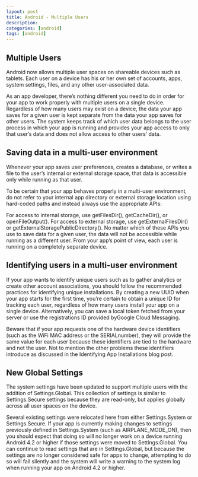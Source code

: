 ```yaml
---
layout: post
title: Android - Multiple Users
description: 
categories: [android]
tags: [android]
---
```


Multiple Users
---------------------------

Android now allows multiple user spaces on shareable devices such as tablets. Each user on a device has his or her own set of accounts, apps, system settings, files, and any other user-associated data.

As an app developer, there’s nothing different you need to do in order for your app to work properly with multiple users on a single device. Regardless of how many users may exist on a device, the data your app saves for a given user is kept separate from the data your app saves for other users. The system keeps track of which user data belongs to the user process in which your app is running and provides your app access to only that user’s data and does not allow access to other users’ data.

Saving data in a multi-user environment
---------------------------

Whenever your app saves user preferences, creates a database, or writes a file to the user’s internal or external storage space, that data is accessible only while running as that user.

To be certain that your app behaves properly in a multi-user environment, do not refer to your internal app directory or external storage location using hard-coded paths and instead always use the appropriate APIs:

For access to internal storage, use getFilesDir(), getCacheDir(), or openFileOutput().
For access to external storage, use getExternalFilesDir() or getExternalStoragePublicDirectory().
No matter which of these APIs you use to save data for a given user, the data will not be accessible while running as a different user. From your app’s point of view, each user is running on a completely separate device.

Identifying users in a multi-user environment
---------------------------

If your app wants to identify unique users such as to gather analytics or create other account associations, you should follow the recommended practices for identifying unique installations. By creating a new UUID when your app starts for the first time, you’re certain to obtain a unique ID for tracking each user, regardless of how many users install your app on a single device. Alternatively, you can save a local token fetched from your server or use the registrations ID provided byGoogle Cloud Messaging.

Beware that if your app requests one of the hardware device identifiers (such as the WiFi MAC address or the SERIALnumber), they will provide the same value for each user because these identifiers are tied to the hardware and not the user. Not to mention the other problems these identifiers introduce as discussed in the Identifying App Installations blog post.

New Global Settings
---------------------------

The system settings have been updated to support multiple users with the addition of Settings.Global. This collection of settings is similar to Settings.Secure settings because they are read-only, but applies globally across all user spaces on the device.

Several existing settings were relocated here from either Settings.System or Settings.Secure. If your app is currently making changes to settings previously defined in Settings.System (such as AIRPLANE_MODE_ON), then you should expect that doing so will no longer work on a device running Android 4.2 or higher if those settings were moved to Settings.Global. You can continue to read settings that are in Settings.Global, but because the settings are no longer considered safe for apps to change, attempting to do so will fail silently and the system will write a warning to the system log when running your app on Android 4.2 or higher.

